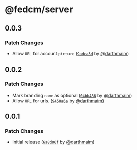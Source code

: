 # @fedcm/server

## 0.0.3

### Patch Changes

- Allow `URL` for account `picture` ([`9adca3d`](https://github.com/darthmaim/fedcm/commit/9adca3de44b1f3691c978f06454659fa49a6a82b) by [@darthmaim](https://github.com/darthmaim))

## 0.0.2

### Patch Changes

- Mark branding `name` as optional ([`04bb486`](https://github.com/darthmaim/fedcm/commit/04bb486ae87b4ab9c810ddc79d28ccc195389f14) by [@darthmaim](https://github.com/darthmaim))
- Allow `URL` for urls. ([`9450a6a`](https://github.com/darthmaim/fedcm/commit/9450a6ad0365bc1201a82503300571568cc3ad37) by [@darthmaim](https://github.com/darthmaim))

## 0.0.1

### Patch Changes

- Initial release ([`6a8d06f`](https://github.com/darthmaim/fedcm/commit/6a8d06ffd40c6d8f285aedbe62df6c81597f6351) by [@darthmaim](https://github.com/darthmaim))
